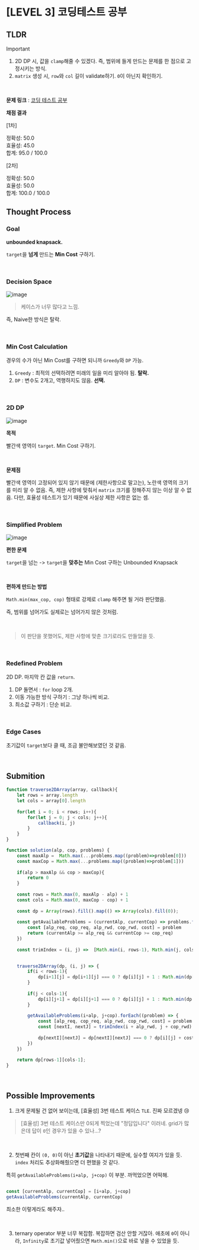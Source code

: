 # [LEVEL 3] 코딩테스트 공부

## TLDR
> [!IMPORTANT]
> 1. 2D DP 시, 값을 `clamp`해줄 수 있겠다. 즉, 범위에 들게 만드는 문제를 한 점으로 고정시키는 방식.
> 2. `matrix` 생성 시, `row`와 `col` 길이 validate하기. `0`이 아닌지 확인하기.

<br>

**문제 링크** : [코딩 테스트 공부](https://school.programmers.co.kr/learn/courses/30/lessons/118668?language=javascript) <br>

**채점 결과**

[1차]

정확성: 50.0 <br>
효율성: 45.0 <br>
합계: 95.0 / 100.0 <br>

[2차]

정확성: 50.0 <br>
효율성: 50.0 <br>
합계: 100.0 / 100.0 <br>

## Thought Process

### Goal

**unbounded knapsack.**

`target`을 **넘게** 만드는 **Min Cost** 구하기.

<br>

### Decision Space
![image](https://github.com/user-attachments/assets/d9c467ba-d521-46a5-9f05-284c6c2f4c53)

> 케이스가 너무 많다고 느낌.

즉, Naive한 방식은 탈락.

<br>

### Min Cost Calculation
경우의 수가 아닌 Min Cost를 구하면 되니까 `Greedy`와 `DP` 가능.

1. `Greedy` : 최적의 선택하려면 미래의 일을 미리 알아야 됨. **탈락.**
2. `DP` : 변수도 2개고, 역행하지도 않음. **선택.**

<br>

### 2D DP

![image](https://github.com/user-attachments/assets/7f3b5b76-190d-4e76-b118-aea79f3b1cfc)

**목적** 

빨간색 영역이 `target`. Min Cost 구하기.

<br>

**문제점**

빨간색 영역이 고정되어 있지 않기 때문에 (제한사항으로 말고는), 노란색 영역의 크기를 미리 알 수 없음.
즉, 제한 사항에 맞춰서 `matrix` 크기를 정해주지 않는 이상 알 수 없음.
다만, 효율성 테스트가 있기 때문에 사실상 제한 사항은 없는 셈.

<br>

### Simplified Problem

![image](https://github.com/user-attachments/assets/0b1e8fd0-7a8b-4540-b57e-513474ae2ab2)

**편한 문제**

`target`을 넘는 -> `target`을 **맞추는** Min Cost 구하는 Unbounded Knapsack

<br>

**편하게 만드는 방법**

`Math.min(max_cop, cop)` 형태로 강제로 `clamp` 해주면 될 거라 판단했음.

즉, 범위를 넘어가도 실제로는 넘어가지 않은 것처럼.

<br>

> 이 판단을 못했어도, 제한 사항에 맞춘 크기로라도 만들었을 듯.

<br>

### Redefined Problem

2D DP. 마지막 칸 값을 `return`.

1. DP 돌면서 : `for` loop 2개.
2. 이동 가능한 방식 구하기 : 그냥 하나씩 비교.
3. 최소값 구하기 : 단순 비교.

<br>

### Edge Cases
초기값이 `target`보다 클 때, 조금 불안해보였던 것 같음.

<br>


## Submition

```js
function traverse2DArray(array, callback){
    let rows = array.length
    let cols = array[0].length
    
    for(let i = 0; i < rows; i++){
        for(let j = 0; j < cols; j++){
            callback(i, j)
        }
    }
}

function solution(alp, cop, problems) {
    const maxAlp =  Math.max(...problems.map((problem)=>problem[0]))
    const maxCop = Math.max(...problems.map((problem)=>problem[1]))
    
    if(alp > maxAlp && cop > maxCop){
        return 0
    }
    
    const rows = Math.max(0, maxAlp - alp) + 1
    const cols = Math.max(0, maxCop - cop) + 1
        
    const dp = Array(rows).fill().map(() => Array(cols).fill(0));
        
    const getAvailableProblems = (currentAlp, currentCop) => problems.filter((problem)=>{
        const [alp_req, cop_req, alp_rwd, cop_rwd, cost] = problem
        return (currentAlp >= alp_req && currentCop >= cop_req)
    })
    
    const trimIndex = (i, j) =>  [Math.min(i, rows-1), Math.min(j, cols-1)]

    
    traverse2DArray(dp, (i, j) => {
        if(i < rows-1){
            dp[i+1][j] = dp[i+1][j] === 0 ? dp[i][j] + 1 : Math.min(dp[i+1][j], dp[i][j] + 1)
        }
        
        if(j < cols-1){
            dp[i][j+1] = dp[i][j+1] === 0 ? dp[i][j] + 1 : Math.min(dp[i][j+1], dp[i][j] + 1)
        }
        
        getAvailableProblems(i+alp, j+cop).forEach((problem) => {
            const [alp_req, cop_req, alp_rwd, cop_rwd, cost] = problem
            const [nextI, nextJ] = trimIndex(i + alp_rwd, j + cop_rwd)
            
            dp[nextI][nextJ] = dp[nextI][nextJ] === 0 ? dp[i][j] + cost : Math.min(dp[nextI][nextJ], dp[i][j] + cost)
        })
    })
    
    return dp[rows-1][cols-1];
}
```

<br>

## Possible Improvements

1. 크게 문제될 건 없어 보이는데, [효율성] 3번 테스트 케이스 `TLE`. 진짜 모르겠넹 😢

> [효율성] 3번 테스트 케이스만 0되게 찍었는데 "정답입니다" 이러네.
> grid가 많은데 답이 `0`인 경우가 있을 수 있나...?

<br>

2. 첫번째 칸이 `(0, 0)`이 아닌 **초기값**을 나타내기 때문에, 실수할 여지가 있을 듯. `index` 처리도 추상화해줬으면 더 편했을 것 같다.

특히 `getAvailableProblems(i+alp, j+cop)` 이 부분. 까먹었으면 어떡해.

```js

const [currentAlp, currentCop] = [i+alp, j+cop]
getAvailableProblems(currentAlp, currentCop)
```

최소한 이렇게라도 해주자..

<br>

3. ternary operator 부분 너무 복잡함. 복잡하면 검산 안할 거잖아. 애초에 `0`이 아니라, `Infinity`로 초기값 넣어줬으면 `Math.min()`으로 바로 넣을 수 있었을 듯.


